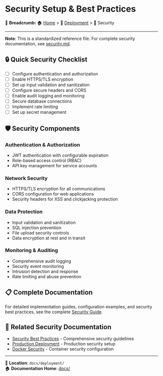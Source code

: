 # Security Setup & Best Practices

🍞 **Breadcrumb:** 🏠 [Home](../index.md) > 🚀 [Deployment](README.md) > 📄 Security

---

**Note**: This is a standardized reference file. For complete security documentation, see [security.md](security.md).

## 🔒 Quick Security Checklist

- [ ] Configure authentication and authorization
- [ ] Enable HTTPS/TLS encryption  
- [ ] Set up input validation and sanitization
- [ ] Configure secure headers and CORS
- [ ] Enable audit logging and monitoring
- [ ] Secure database connections
- [ ] Implement rate limiting
- [ ] Set up secret management

## 🛡️ Security Components

### Authentication & Authorization
- JWT authentication with configurable expiration
- Role-based access control (RBAC)
- API key management for service accounts

### Network Security
- HTTPS/TLS encryption for all communications
- CORS configuration for web applications
- Security headers for XSS and clickjacking protection

### Data Protection
- Input validation and sanitization
- SQL injection prevention
- File upload security controls
- Data encryption at rest and in transit

### Monitoring & Auditing
- Comprehensive audit logging
- Security event monitoring
- Intrusion detection and response
- Rate limiting and abuse prevention

## 📋 Complete Documentation

For detailed implementation guides, configuration examples, and security best practices, see the complete [Security Guide](security.md).

## 🔗 Related Security Documentation

- [Security Best Practices](../security/security-best-practices.md) - Comprehensive security guidelines
- [Production Deployment](PRODUCTION_DEPLOYMENT_GUIDE.md) - Production security setup
- [Docker Security](DOCKER_DEPLOYMENT_GUIDE.md) - Container security configuration

---

📍 **Location**: `docs/deployment/`  
🏠 **Documentation Home**: [docs/](../README.md)
